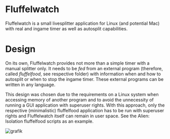 # Fluffelwatch

Fluffelwatch is a small livesplitter application for Linux (and potential Mac) with real and ingame timer as well as autosplit capabilities. 

# Design

On its own, Fluffelwatch provides not more than a simple timer with a manual splitter only. It needs to be _fed_ from an external program (therefore, called _fluffelfood_, see respective folder) with information when and how to autosplit or when to stop the ingame timer. These external programs can be written in any language.

This design was chosen due to the requirements on a Linux system when accessing memory of another program and to avoid the unnecessity of running a GUI application with superuser rights. With this approach, only the respective (minimalistic) fluffelfood application has to be run with superuser rights and Fluffelwatch itself can remain in user space. See the Alien: Isolation fluffelfood scripts as an example.

![grafik](https://user-images.githubusercontent.com/6428497/101819897-d6320b80-3af3-11eb-91df-9d7a4b659d80.png)

